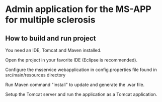 Admin application for the MS-APP for multiple sclerosis
==============

## How to build and run project 
You need an IDE, Tomcat and Maven installed.

Open the project in your favorite IDE (Eclipse is recommended).

Configure the msservice webapplication in config.properties file found in src/main/resources directory

Run Maven command "install" to update and generate the .war file.

Setup the Tomcat server and run the application as a Tomcat application.

